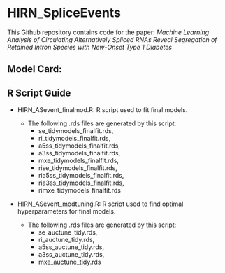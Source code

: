 # HIRN_SpliceEvents

This Github repository contains code for the paper: *Machine Learning Analysis of Circulating Alternatively Spliced RNAs Reveal Segregation of Retained Intron Species with New-Onset Type 1 Diabetes*

## Model Card:

## R Script Guide

 - HIRN_ASevent_finalmod.R: R script used to fit final models. 

	- The following .rds files are generated by this script: 
		- se_tidymodels_finalfit.rds, 
		- ri_tidymodels_finalfit.rds, 
		- a5ss_tidymodels_finalfit.rds,
		- a3ss_tidymodels_finalfit.rds, 
		- mxe_tidymodels_finalfit.rds, 
		- rise_tidymodels_finalfit.rds, 
		- ria5ss_tidymodels_finalfit.rds, 
		- ria3ss_tidymodels_finalfit.rds, 
		- rimxe_tidymodels_finalfit.rds

 - HIRN_ASevent_modtuning.R: R script used to find optimal hyperparameters for final models. 
	
	- The following .rds files are generated by this script: 
		- se_auctune_tidy.rds, 
		- ri_auctune_tidy.rds, 
		- a5ss_auctune_tidy.rds, 
		- a3ss_auctune_tidy.rds, 
		- mxe_auctune_tidy.rds 